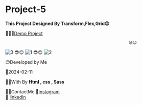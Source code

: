 # Project-5
**This Project Designed By Transform,Flex,Grid😉**




👩‍💻😎[Demo Project](https://fatememohamadian.github.io/Project-5/)

                                                          😎😉  

![3](https://github.com/fatemeMohamadian/Project-5/assets/155579918/532210cf-2303-4371-8eaf-d55caa4f16e1)
                                                          😎😉
![1](https://github.com/fatemeMohamadian/Project-5/assets/155579918/2d92f266-6f90-4fdb-8e9d-b95032652ef1)
                                                          😎😉
![2](https://github.com/fatemeMohamadian/Project-5/assets/155579918/387941e7-4d77-451c-9552-5ed554304281)

 😉Developed by Me

 📅2024-02-11

 👩‍💻With By **Html , css , Sass** 

 📲📞ContactMe 
 🔗[instagram](https://www.instagram.com/fateme_mohamadiian.fed)       
 🔗 [linkedin](https://www.linkedin.com/in/fateme-mohamadian-dev0824)
